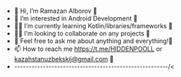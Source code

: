 - 👋 Hi, I’m Ramazan Alborov 🌊
- 🦄 I’m interested in Android Development 🌊
- 👨‍🎓 I’m currently learning Kotlin/libraries/frameworks 🌊
- 👨‍💻 I’m looking to collaborate on any projects 🌊
- 💬 Feel free to ask me about anything and everything!🌊
- 📫 How to reach me https://t.me/HIDDENPOOLL or kazahstanuzbekskij@gmail.com 🌊
- ---------------------------<img alt="" class="hCL kVc L4E MIw" importance="auto" loading="auto" src="https://i.pinimg.com/originals/4a/70/5e/4a705e028bb9f5d50995e68c791fb10a.gif">---------------------------/<
